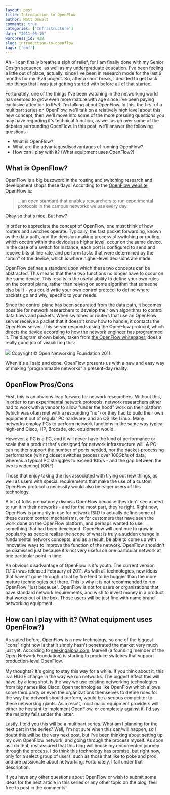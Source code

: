 ```yaml
---
layout: post
title: Introduction to OpenFlow
author: Matt Oswalt
comments: true
categories: ['Infrastructure']
date: "2011-06-15"
wordpress_id: 428
slug: introduction-to-openflow
tags: ['onf']
---
```



Ah - I can finally breathe a sigh of relief, for I am finally done with my Senior Design sequence, as well as my undergraduate education. I've been feeling a little out of place, actually, since I've been in research mode for the last 9 months for my IPv6 project. So, after a short break, I decided to get back into things that I was just getting started with before all of that started.

Fortunately, one of the things I've been watching in the networking world has seemed to grow even more mature with age since I've been paying exclusive attention to IPv6. I'm talking about OpenFlow. In this, the first of a multipart series on OpenFlow, we'll talk on a relatively high level about this new concept, then we'll move into some of the more pressing questions you may have regarding it's technical function, as well as go over some of the debates surrounding OpenFlow. In this post, we'll answer the following questions.
	
  * What is OpenFlow?	
  * What are the advantagesdisadvantages of running OpenFlow?
  * How can I play with it? (What equipment uses OpenFlow?)

## What is OpenFlow?

OpenFlow is a big buzzword in the routing and switching research and development shops these days. According to the [OpenFlow website](http://www.openflow.org/wp/learnmore/), OpenFlow is:

> ...an open standard that enables researchers to run experimental protocols in the campus networks we use every day.

Okay so that's nice. But how?

In order to appreciate the concept of OpenFlow, one must think of how routers and switches operate. Typically, the fast packet forwarding, known as the data path, and the decision-making process of switching or routing, which occurs within the device at a higher level, occur on the same device. In the case of a switch for instance, each port is configured to send and receive bits at line rate, and perform tasks that were determined by the "brain" of the device, which is where higher-level decisions are made.

OpenFlow defines a standard upon which these two concepts can be abstracted. This means that these two functions no longer have to occur on the same device. This results in the useful ability to define your own rules on the control plane, rather than relying on some algorithm that someone else built - you could write your own control protocol to define where packets go and why, specific to your needs.

Since the control plane has been separated from the data path, it becomes possible for network researchers to develop their own algorithms to control data flows and packets. When switches or routers that use an OpenFlow server receive a packet that it doesn't know how to handle, it contacts the OpenFlow server. This server responds using the OpenFlow protocol, which directs the device according to how the network engineer has programmed it. The diagram shown below, taken from [the OpenFlow whitepaper](http://www.openflow.org/documents/openflow-wp-latest.pdf), does a really good job of visualizing this:

[![](/assets/2011/06/openflow.jpg)](/assets/2011/06/openflow.jpg) 
Copyright © Open Networking Foundation 2011.

When it's all said and done, OpenFlow presents us with a new and easy way of making "programmable networks" a present-day reality.

## OpenFlow Pros/Cons

First, this is an obvious leap forward for network researchers. Without this, in order to run experimental network protocols, network researchers either had to work with a vendor to allow "under the hood" work on their platform (which was often met with a resounding "no") or they had to build their own equipment out of regular PC hardware, and an OS like Linux. Many networks employ PCs to perform network functions in the same way typical high-end Cisco, HP, Brocade, etc. equipment would.

However, a PC is a PC, and it will never have the kind of performance or scale that a product that's designed for network infrastructure will. A PC can neither support the number of ports needed, nor the packet-processing performance (wiring closet switches process over 100Gb/s of data, whereas a typical PC struggles to exceed 1Gb/s - and the gap between the two is widening).(ONF)

Those that enjoy taking the risk associated with trying out new things, as well as users with special requirements that make the use of a custom OpenFlow protocol a necessity would also be eager users of this technology.

A lot of folks prematurely dismiss OpenFlow because they don't see a need to run it in their networks - and for the most part, they're right. Right now, OpenFlow is primarily in use for network R&D to actually define some of these custom control mechanisms, or for customers that have seen the work done on the OpenFlow platform, and perhaps wanted to use something that had been developed. OpenFlow will continue to grow in popularity as people realize the scope of what is truly a sudden change in fundamental network concepts, and as a result, be able to come up with innovative ways to improve the function of the network. OpenFlow shouldn't be dismissed just because it's not very useful on one particular network at one particular point in time.

An obvious disadvantage of OpenFlow is it's youth. The current version (1.1.0) was released February of 2011. As with all technologies, new ideas that haven't gone through a trial by fire tend to be buggier than the more mature technologies out there. This is why it is not recommended to run OpenFlow "just because". OpenFlow is not for users or organizations that have standard network requirements, and wish to invest money in a product that works out of the box. Those users will be just fine with name brand networking equipment.

## How can I play with it? (What equipment uses OpenFlow?)

As stated before, OpenFlow is a new technology, so one of the biggest "cons" right now is that it simply hasn't penetrated the market very much just yet. According to [seekingalpha.com](http://seekingalpha.com/news-article/1055446-marvell-introduces-openflow-enabled-switches), Marvell (a founding member of the Open Network Foundation) is starting to produce switches that support production-level OpenFlow.

My thoughts? It's going to stay this way for a while. If you think about it, this is a HUGE change in the way we run networks. The biggest effect this will have, by a long shot, is the way we use existing networking technologies from big names like Cisco. Open technologies like OpenFlow which allows some third party or even the organizations themselves to define rules for the way the network should perform, would be a serious competitor to these networking giants. As a result, most major equipment providers will either be hesitant to implement OpenFlow, or completely against it. I'd say the majority falls under the latter.

Lastly, I told you this will be a multipart series. What am I planning for the next part in the series? Well, I'm not sure when this can/will happen, so I doubt this will be the very next post, but I've been thinking about setting up my own OpenFlow network, and going through the process myself. As soon as I do that, rest assured that this blog will house my documented journey through the process. I do think this technology has promise, but right now, only for a select group of users, such as those that like to poke and prod, and are passionate about networking. Fortunately, I fall under that description.

If you have any other questions about OpenFlow or wish to submit some ideas for the next article in this series or any other topic on the blog, feel free to post in the comments!
